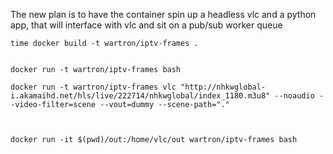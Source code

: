 



The new plan is to have the container spin up a headless vlc and a python app, that will interface with vlc and sit on a pub/sub worker queue







    time docker build -t wartron/iptv-frames .


    docker run -t wartron/iptv-frames bash

    docker run -t wartron/iptv-frames vlc "http://nhkwglobal-i.akamaihd.net/hls/live/222714/nhkwglobal/index_1180.m3u8" --noaudio --video-filter=scene --vout=dummy --scene-path="."



    docker run -it $(pwd)/out:/home/vlc/out wartron/iptv-frames bash